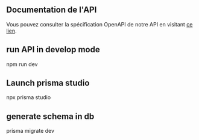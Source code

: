 ## Documentation de l'API
Vous pouvez consulter la spécification OpenAPI de notre API en visitant [ce lien](https://my-store-api-uq4g.onrender.com/api-docs/).

## run API in develop mode
npm run dev

## Launch prisma studio
npx prisma studio

## generate schema in db
prisma migrate dev

